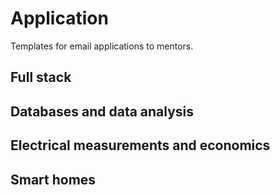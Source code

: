 # Application

Templates for email applications to mentors.

## Full stack

## Databases and data analysis

## Electrical measurements and economics

## Smart homes
